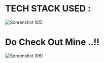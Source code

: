  # TECH STACK USED :

 ![Screenshot (95)](https://user-images.githubusercontent.com/93249038/215408664-fe98c0b3-705f-48a9-a0dc-153f3cb383e1.png)
 
# Do Check Out Mine ..!!

 ![Screenshot (96)](https://user-images.githubusercontent.com/93249038/215409882-6b56099b-40e3-4e8f-96d4-2c4a5b874a4f.png)
